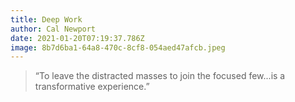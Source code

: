 ```yaml
---
title: Deep Work
author: Cal Newport
date: 2021-01-20T07:19:37.786Z
image: 8b7d6ba1-64a8-470c-8cf8-054aed47afcb.jpeg
---
```

> “To leave the distracted masses to join the focused few...is a transformative experience.”